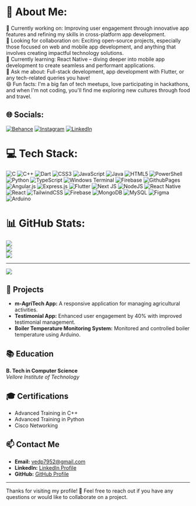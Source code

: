 # 💫 About Me:
🔭 Currently working on: Improving user engagement through innovative app features and refining my skills in cross-platform app development.<br>🤝 Looking for collaboration on: Exciting open-source projects, especially those focused on web and mobile app development, and anything that involves creating impactful technology solutions.<br>🌱 Currently learning: React Native – diving deeper into mobile app development to create seamless and performant applications.<br>💬 Ask me about: Full-stack development, app development with Flutter, or any tech-related queries you have!<br>😄 Fun facts: I'm a big fan of tech meetups, love participating in hackathons, and when I'm not coding, you'll find me exploring new cultures through food and travel.


## 🌐 Socials:
[![Behance](https://img.shields.io/badge/Behance-1769ff?logo=behance&logoColor=white)](https://behance.net/VedP483) [![Instagram](https://img.shields.io/badge/Instagram-%23E4405F.svg?logo=Instagram&logoColor=white)](https://instagram.com/_v_ed483) [![LinkedIn](https://img.shields.io/badge/LinkedIn-%230077B5.svg?logo=linkedin&logoColor=white)](https://linkedin.com/in/ved-prakash-37b438219) 

# 💻 Tech Stack:
![C](https://img.shields.io/badge/c-%2300599C.svg?style=for-the-badge&logo=c&logoColor=white)   ![C++](https://img.shields.io/badge/c++-%2300599C.svg?style=for-the-badge&logo=c%2B%2B&logoColor=white)   ![Dart](https://img.shields.io/badge/dart-%230175C2.svg?style=for-the-badge&logo=dart&logoColor=white)   ![CSS3](https://img.shields.io/badge/css3-%231572B6.svg?style=for-the-badge&logo=css3&logoColor=white)   ![JavaScript](https://img.shields.io/badge/javascript-%23323330.svg?style=for-the-badge&logo=javascript&logoColor=%23F7DF1E)   ![Java](https://img.shields.io/badge/java-%23ED8B00.svg?style=for-the-badge&logo=openjdk&logoColor=white)   ![HTML5](https://img.shields.io/badge/html5-%23E34F26.svg?style=for-the-badge&logo=html5&logoColor=white)   ![PowerShell](https://img.shields.io/badge/PowerShell-%235391FE.svg?style=for-the-badge&logo=powershell&logoColor=white)   ![Python](https://img.shields.io/badge/python-3670A0?style=for-the-badge&logo=python&logoColor=ffdd54)   ![TypeScript](https://img.shields.io/badge/typescript-%23007ACC.svg?style=for-the-badge&logo=typescript&logoColor=white)   ![Windows Terminal](https://img.shields.io/badge/Windows%20Terminal-%234D4D4D.svg?style=for-the-badge&logo=windows-terminal&logoColor=white)   ![Firebase](https://img.shields.io/badge/firebase-%23039BE5.svg?style=for-the-badge&logo=firebase)   ![GithubPages](https://img.shields.io/badge/github%20pages-121013?style=for-the-badge&logo=github&logoColor=white)   ![Angular.js](https://img.shields.io/badge/angular.js-%23E23237.svg?style=for-the-badge&logo=angularjs&logoColor=white)   ![Express.js](https://img.shields.io/badge/express.js-%23404d59.svg?style=for-the-badge&logo=express&logoColor=%2361DAFB)   ![Flutter](https://img.shields.io/badge/Flutter-%2302569B.svg?style=for-the-badge&logo=Flutter&logoColor=white)   ![Next JS](https://img.shields.io/badge/Next-black?style=for-the-badge&logo=next.js&logoColor=white)   ![NodeJS](https://img.shields.io/badge/node.js-6DA55F?style=for-the-badge&logo=node.js&logoColor=white)   ![React Native](https://img.shields.io/badge/react_native-%2320232a.svg?style=for-the-badge&logo=react&logoColor=%2361DAFB)   ![React](https://img.shields.io/badge/react-%2320232a.svg?style=for-the-badge&logo=react&logoColor=%2361DAFB)   ![TailwindCSS](https://img.shields.io/badge/tailwindcss-%2338B2AC.svg?style=for-the-badge&logo=tailwind-css&logoColor=white)   ![Firebase](https://img.shields.io/badge/firebase-a08021?style=for-the-badge&logo=firebase&logoColor=ffcd34)   ![MongoDB](https://img.shields.io/badge/MongoDB-%234ea94b.svg?style=for-the-badge&logo=mongodb&logoColor=white) ![MySQL](https://img.shields.io/badge/mysql-4479A1.svg?style=for-the-badge&logo=mysql&logoColor=white)   ![Figma](https://img.shields.io/badge/figma-%23F24E1E.svg?style=for-the-badge&logo=figma&logoColor=white)   ![Arduino](https://img.shields.io/badge/-Arduino-00979D?style=for-the-badge&logo=Arduino&logoColor=white)
# 📊 GitHub Stats:
![](https://github-readme-stats.vercel.app/api?username=VedPrakash483&theme=dark&hide_border=false&include_all_commits=false&count_private=false)<br/>
![](https://github-readme-streak-stats.herokuapp.com/?user=VedPrakash483&theme=dark&hide_border=false)<br/>
![](https://github-readme-stats.vercel.app/api/top-langs/?username=VedPrakash483&theme=dark&hide_border=false&include_all_commits=false&count_private=false&layout=compact)

---
[![](https://visitcount.itsvg.in/api?id=VedPrakash483&icon=10&color=0)](https://visitcount.itsvg.in)

## 🚀 Projects

- **m-AgriTech App:** A responsive application for managing agricultural activities.
- **Testimonial App:** Enhanced user engagement by 40% with improved testimonial management.
- **Boiler Temperature Monitoring System:** Monitored and controlled boiler temperature using Arduino.

## 📚 Education

**B. Tech in Computer Science**  
_Vellore Institute of Technology_  

## 🎓 Certifications

- Advanced Training in C++
- Advanced Training in Python
- Cisco Networking

## 📫 Contact Me

- **Email:** [vedp7952@gmail.com](mailto:vedp7952@gmail.com)
- **LinkedIn:** [LinkedIn Profile](https://www.linkedin.com/in/ved-prakash-37b438219/)
- **GitHub:** [GitHub Profile](https://github.com/VedPrakash483)


---

Thanks for visiting my profile! 🚀 Feel free to reach out if you have any questions or would like to collaborate on a project.


